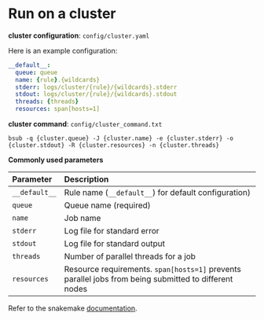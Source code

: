 # Run on a cluster

**cluster configuration**: `config/cluster.yaml`

Here is an example configuration:

```yaml
__default__:
  queue: queue
  name: {rule}.{wildcards}
  stderr: logs/cluster/{rule}/{wildcards}.stderr
  stdout: logs/cluster/{rule}/{wildcards}.stdout
  threads: {threads}
  resources: span[hosts=1]
```

**cluster command**: `config/cluster_command.txt`

```text
bsub -q {cluster.queue} -J {cluster.name} -e {cluster.stderr} -o {cluster.stdout} -R {cluster.resources} -n {cluster.threads}
```

**Commonly used parameters**

| Parameter | Description |
| :--- | :--- |
| `__default__` | Rule name \(`__default__`\) for default configuration\) |
| `queue` | Queue name \(required\) |
| `name` | Job name |
| `stderr` | Log file for standard error |
| `stdout` | Log file for standard output |
| `threads` | Number of parallel threads for a job |
| `resources` | Resource requirements. `span[hosts=1]` prevents parallel jobs from being submitted to different nodes |

Refer to the snakemake [documentation](https://snakemake.readthedocs.io/en/stable/).

